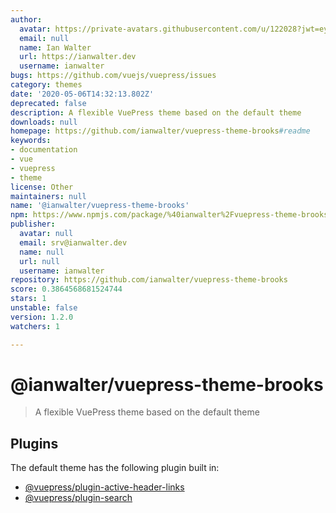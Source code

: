 ```yaml
---
author:
  avatar: https://private-avatars.githubusercontent.com/u/122028?jwt=eyJhbGciOiJIUzI1NiIsInR5cCI6IkpXVCJ9.eyJpc3MiOiJnaXRodWIuY29tIiwiYXVkIjoicmF3LmdpdGh1YnVzZXJjb250ZW50LmNvbSIsImtleSI6ImtleTEiLCJleHAiOjE3MzQ2NTUyNjAsIm5iZiI6MTczNDY1NDA2MCwicGF0aCI6Ii91LzEyMjAyOCJ9.wnJHA7amFGkxxBI4rIZA8Kz-XKadAtYNwqwXDQD6Is4&v=4
  email: null
  name: Ian Walter
  url: https://ianwalter.dev
  username: ianwalter
bugs: https://github.com/vuejs/vuepress/issues
category: themes
date: '2020-05-06T14:32:13.802Z'
deprecated: false
description: A flexible VuePress theme based on the default theme
downloads: null
homepage: https://github.com/ianwalter/vuepress-theme-brooks#readme
keywords:
- documentation
- vue
- vuepress
- theme
license: Other
maintainers: null
name: '@ianwalter/vuepress-theme-brooks'
npm: https://www.npmjs.com/package/%40ianwalter%2Fvuepress-theme-brooks
publisher:
  avatar: null
  email: srv@ianwalter.dev
  name: null
  url: null
  username: ianwalter
repository: https://github.com/ianwalter/vuepress-theme-brooks
score: 0.3864568681524744
stars: 1
unstable: false
version: 1.2.0
watchers: 1

---
```


# @ianwalter/vuepress-theme-brooks
> A flexible VuePress theme based on the default theme

## Plugins

The default theme has the following plugin built in:

- [@vuepress/plugin-active-header-links](https://github.com/vuejs/vuepress/tree/master/packages/@vuepress/plugin-active-header-links)
- [@vuepress/plugin-search](https://github.com/vuejs/vuepress/tree/master/packages/%40vuepress/plugin-search)
